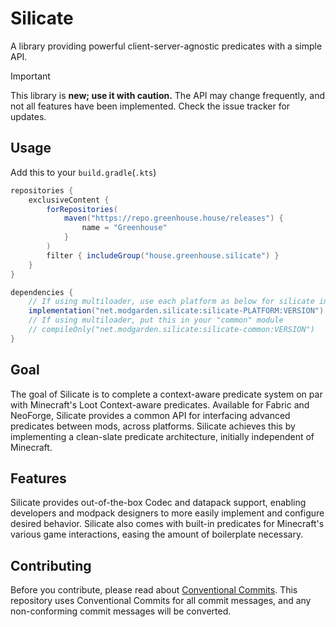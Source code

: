 # Silicate
A library providing powerful client-server-agnostic predicates with a simple API.
> [!IMPORTANT]
> This library is **new; use it with caution.** The API may change frequently, and not all features have been implemented.
> Check the issue tracker for updates.

## Usage
Add this to your `build.gradle`(`.kts`)
```gradle
repositories {
	exclusiveContent {
		forRepositories(
			maven("https://repo.greenhouse.house/releases") {
				name = "Greenhouse"
			}
		)
		filter { includeGroup("house.greenhouse.silicate") }
	}
}

dependencies {
	// If using multiloader, use each platform as below for silicate in their respective modules
	implementation("net.modgarden.silicate:silicate-PLATFORM:VERSION")
	// If using multiloader, put this in your "common" module
	// compileOnly("net.modgarden.silicate:silicate-common:VERSION")
}
```

## Goal
The goal of Silicate is to complete a context-aware predicate system on par with Minecraft's Loot Context-aware predicates. Available for Fabric and NeoForge, Silicate provides a common API for interfacing advanced predicates between mods, across platforms. Silicate achieves this by implementing a clean-slate predicate architecture, initially independent of Minecraft.

## Features
Silicate provides out-of-the-box Codec and datapack support, enabling developers and modpack designers to more easily implement and configure desired behavior. Silicate also comes with built-in predicates for Minecraft's various game interactions, easing the amount of boilerplate necessary.

## Contributing
Before you contribute, please read about [Conventional Commits](https://www.conventionalcommits.org/en/v1.0.0/). This repository uses Conventional Commits for all commit messages, and any non-conforming commit messages will be converted.
